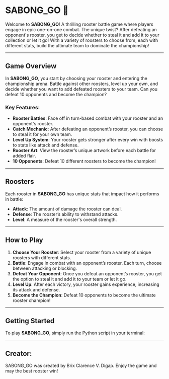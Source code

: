 # SABONG_GO 🐔

Welcome to **SABONG_GO**! A thrilling rooster battle game where players engage in epic one-on-one combat. The unique twist? After defeating an opponent's rooster, you get to decide whether to steal it and add it to your collection or let it go! With a variety of roosters to choose from, each with different stats, build the ultimate team to dominate the championship!

---

## Game Overview
In **SABONG_GO**, you start by choosing your rooster and entering the championship arena. Battle against other roosters, level up your own, and decide whether you want to add defeated roosters to your team. Can you defeat 10 opponents and become the champion?

### Key Features:
- **Rooster Battles**: Face off in turn-based combat with your rooster and an opponent's rooster.
- **Catch Mechanic**: After defeating an opponent’s rooster, you can choose to steal it for your own team.
- **Level Up System**: Your rooster gets stronger after every win with boosts to stats like attack and defense.
- **Rooster Art**: View the rooster’s unique artwork before each battle for added flair.
- **10 Opponents**: Defeat 10 different roosters to become the champion!

---

## Roosters
Each rooster in **SABONG_GO** has unique stats that impact how it performs in battle:
- **Attack**: The amount of damage the rooster can deal.
- **Defense**: The rooster’s ability to withstand attacks.
- **Level**: A measure of the rooster's overall strength.

---

## How to Play
1. **Choose Your Rooster**: Select your rooster from a variety of unique roosters with different stats.
2. **Battle**: Engage in combat with an opponent’s rooster. Each turn, choose between attacking or blocking.
3. **Defeat Your Opponent**: Once you defeat an opponent’s rooster, you get the option to steal it and add it to your team or let it go.
4. **Level Up**: After each victory, your rooster gains experience, increasing its attack and defense.
5. **Become the Champion**: Defeat 10 opponents to become the ultimate rooster champion!

---

## Getting Started
To play **SABONG_GO**, simply run the Python script in your terminal:

---

## Creator:
SABONG_GO was created by Brix Clarence V. Digap. Enjoy the game and may the best rooster win!




